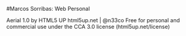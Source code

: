 #Marcos Sorribas: Web Personal

Aerial 1.0 by HTML5 UP
html5up.net | @n33co
Free for personal and commercial use under the CCA 3.0 license (html5up.net/license)


